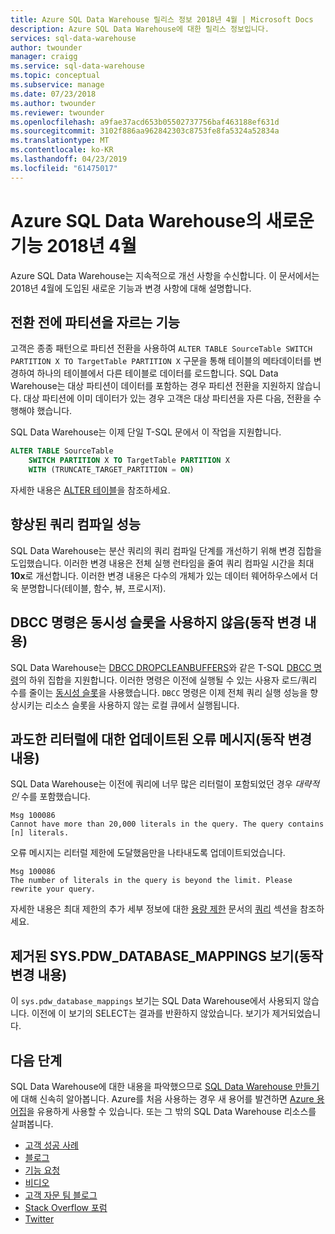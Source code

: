 ```yaml
---
title: Azure SQL Data Warehouse 릴리스 정보 2018년 4월 | Microsoft Docs
description: Azure SQL Data Warehouse에 대한 릴리스 정보입니다.
services: sql-data-warehouse
author: twounder
manager: craigg
ms.service: sql-data-warehouse
ms.topic: conceptual
ms.subservice: manage
ms.date: 07/23/2018
ms.author: twounder
ms.reviewer: twounder
ms.openlocfilehash: a9fae37acd653b05502737756baf463188ef631d
ms.sourcegitcommit: 3102f886aa962842303c8753fe8fa5324a52834a
ms.translationtype: MT
ms.contentlocale: ko-KR
ms.lasthandoff: 04/23/2019
ms.locfileid: "61475017"
---
```

# <a name="whats-new-in-azure-sql-data-warehouse-april-2018"></a>Azure SQL Data Warehouse의 새로운 기능 2018년 4월
Azure SQL Data Warehouse는 지속적으로 개선 사항을 수신합니다. 이 문서에서는 2018년 4월에 도입된 새로운 기능과 변경 사항에 대해 설명합니다.

## <a name="ability-to-truncate-a-partition-before-a-switch"></a>전환 전에 파티션을 자르는 기능
고객은 종종 패턴으로 파티션 전환을 사용하여 `ALTER TABLE SourceTable SWITCH PARTITION X TO TargetTable PARTITION X` 구문을 통해 테이블의 메타데이터를 변경하여 하나의 테이블에서 다른 테이블로 데이터를 로드합니다. SQL Data Warehouse는 대상 파티션이 데이터를 포함하는 경우 파티션 전환을 지원하지 않습니다. 대상 파티션에 이미 데이터가 있는 경우 고객은 대상 파티션을 자른 다음, 전환을 수행해야 했습니다.

SQL Data Warehouse는 이제 단일 T-SQL 문에서 이 작업을 지원합니다.

```sql
ALTER TABLE SourceTable 
    SWITCH PARTITION X TO TargetTable PARTITION X
    WITH (TRUNCATE_TARGET_PARTITION = ON)
```
자세한 내용은 [ALTER 테이블](https://docs.microsoft.com/sql/t-sql/statements/alter-table-transact-sql)을 참조하세요.

## <a name="improved-query-compilation-performance"></a>향상된 쿼리 컴파일 성능
SQL Data Warehouse는 분산 쿼리의 쿼리 컴파일 단계를 개선하기 위해 변경 집합을 도입했습니다. 이러한 변경 내용은 전체 실행 런타임을 줄여 쿼리 컴파일 시간을 최대 **10x**로 개선합니다. 이러한 변경 내용은 다수의 개체가 있는 데이터 웨어하우스에서 더욱 분명합니다(테이블, 함수, 뷰, 프로시저).

## <a name="dbcc-commands-do-not-consume-concurrency-slots-behavior-change"></a>DBCC 명령은 동시성 슬롯을 사용하지 않음(동작 변경 내용)
SQL Data Warehouse는 [DBCC DROPCLEANBUFFERS](https://docs.microsoft.com/sql/t-sql/database-console-commands/dbcc-dropcleanbuffers-transact-sql)와 같은 T-SQL [DBCC 명령](https://docs.microsoft.com/sql/t-sql/database-console-commands/dbcc-transact-sql)의 하위 집합을 지원합니다. 이러한 명령은 이전에 실행될 수 있는 사용자 로드/쿼리 수를 줄이는 [동시성 슬롯](https://docs.microsoft.com/azure/sql-data-warehouse/resource-classes-for-workload-management#concurrency-slots)을 사용했습니다. `DBCC` 명령은 이제 전체 쿼리 실행 성능을 향상시키는 리소스 슬롯을 사용하지 않는 로컬 큐에서 실행됩니다.

## <a name="updated-error-message-for-excessive-literals-behavior-change"></a>과도한 리터럴에 대한 업데이트된 오류 메시지(동작 변경 내용)
SQL Data Warehouse는 이전에 쿼리에 너무 많은 리터럴이 포함되었던 경우 *대략적인* 수를 포함했습니다.
```
Msg 100086
Cannot have more than 20,000 literals in the query. The query contains [n] literals.
```

오류 메시지는 리터럴 제한에 도달했음만을 나타내도록 업데이트되었습니다.
```
Msg 100086
The number of literals in the query is beyond the limit. Please rewrite your query.
```

자세한 내용은 최대 제한의 추가 세부 정보에 대한 [용량 제한](https://docs.microsoft.com/azure/sql-data-warehouse/sql-data-warehouse-service-capacity-limits) 문서의 [쿼리](https://docs.microsoft.com/azure/sql-data-warehouse/sql-data-warehouse-service-capacity-limits#queries) 섹션을 참조하세요.

## <a name="removed-the-syspdwdatabasemappings-view-behavior-change"></a>제거된 SYS.PDW_DATABASE_MAPPINGS 보기(동작 변경 내용)
이 `sys.pdw_database_mappings` 보기는 SQL Data Warehouse에서 사용되지 않습니다. 이전에 이 보기의 SELECT는 결과를 반환하지 않았습니다. 보기가 제거되었습니다. 

## <a name="next-steps"></a>다음 단계
SQL Data Warehouse에 대한 내용을 파악했으므로 [SQL Data Warehouse 만들기][create a SQL Data Warehouse]에 대해 신속히 알아봅니다. Azure를 처음 사용하는 경우 새 용어를 발견하면 [Azure 용어집][Azure glossary]을 유용하게 사용할 수 있습니다. 또는 그 밖의 SQL Data Warehouse 리소스를 살펴봅니다.  

* [고객 성공 사례]
* [블로그]
* [기능 요청]
* [비디오]
* [고객 자문 팀 블로그]
* [Stack Overflow 포럼]
* [Twitter]


[블로그]: https://azure.microsoft.com/blog/tag/azure-sql-data-warehouse/
[고객 자문 팀 블로그]: https://blogs.msdn.microsoft.com/sqlcat/tag/sql-dw/
[고객 성공 사례]: https://azure.microsoft.com/case-studies/?service=sql-data-warehouse
[기능 요청]: https://feedback.azure.com/forums/307516-sql-data-warehouse
[Stack Overflow 포럼]: https://stackoverflow.com/questions/tagged/azure-sqldw
[Twitter]: https://twitter.com/hashtag/SQLDW
[비디오]: https://azure.microsoft.com/documentation/videos/index/?services=sql-data-warehouse
[create a SQL Data Warehouse]: ./create-data-warehouse-portal.md
[Azure glossary]: ../azure-glossary-cloud-terminology.md
